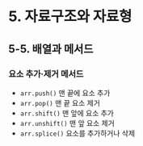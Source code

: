 # 5. 자료구조와 자료형
## 5-5. 배열과 메서드
### 요소 추가·제거 메서드
- `arr.push()` 맨 끝에 요소 추가
- `arr.pop()` 맨 끝 요소 제거
- `arr.shift()` 맨 앞에 요소 추가
- `arr.unshift()` 맨 앞 요소 제거
- `arr.splice()` 요소를 추가하거나 삭제
